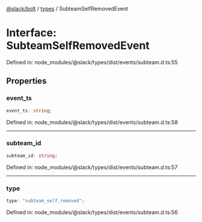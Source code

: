 [@slack/bolt](../../../../index.md) / [types](../index.md) / SubteamSelfRemovedEvent

# Interface: SubteamSelfRemovedEvent

Defined in: node\_modules/@slack/types/dist/events/subteam.d.ts:55

## Properties

### event\_ts

```ts
event_ts: string;
```

Defined in: node\_modules/@slack/types/dist/events/subteam.d.ts:58

***

### subteam\_id

```ts
subteam_id: string;
```

Defined in: node\_modules/@slack/types/dist/events/subteam.d.ts:57

***

### type

```ts
type: "subteam_self_removed";
```

Defined in: node\_modules/@slack/types/dist/events/subteam.d.ts:56
